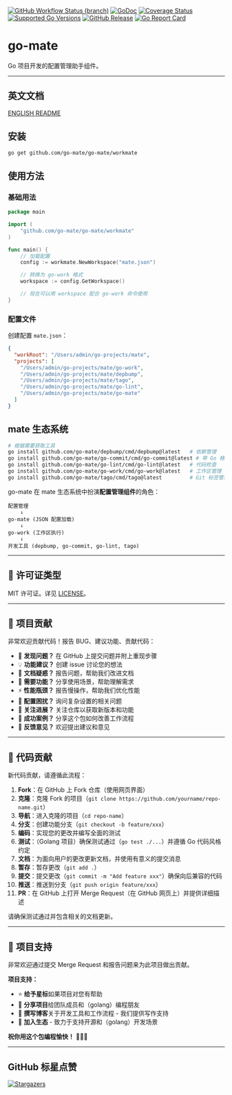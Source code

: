 [![GitHub Workflow Status (branch)](https://img.shields.io/github/actions/workflow/status/go-mate/go-mate/release.yml?branch=main&label=BUILD)](https://github.com/go-mate/go-mate/actions/workflows/release.yml?query=branch%3Amain)
[![GoDoc](https://pkg.go.dev/badge/github.com/go-mate/go-mate)](https://pkg.go.dev/github.com/go-mate/go-mate)
[![Coverage Status](https://img.shields.io/coveralls/github/go-mate/go-mate/main.svg)](https://coveralls.io/github/go-mate/go-mate?branch=main)
[![Supported Go Versions](https://img.shields.io/badge/Go-1.25+-lightgrey.svg)](https://github.com/go-mate/go-mate)
[![GitHub Release](https://img.shields.io/github/release/go-mate/go-mate.svg)](https://github.com/go-mate/go-mate/releases)
[![Go Report Card](https://goreportcard.com/badge/github.com/go-mate/go-mate)](https://goreportcard.com/report/github.com/go-mate/go-mate)

# go-mate

Go 项目开发的配置管理助手组件。

---

<!-- TEMPLATE (ZH) BEGIN: LANGUAGE NAVIGATION -->
## 英文文档

[ENGLISH README](README.md)
<!-- TEMPLATE (ZH) END: LANGUAGE NAVIGATION -->

## 安装

```bash
go get github.com/go-mate/go-mate/workmate
```

## 使用方法

### 基础用法

```go
package main

import (
    "github.com/go-mate/go-mate/workmate"
)

func main() {
    // 加载配置
    config := workmate.NewWorkspace("mate.json")

    // 转换为 go-work 格式
    workspace := config.GetWorkspace()

    // 现在可以用 workspace 配合 go-work 命令使用
}
```


### 配置文件

创建配置 `mate.json`：

```json
{
  "workRoot": "/Users/admin/go-projects/mate",
  "projects": [
    "/Users/admin/go-projects/mate/go-work",
    "/Users/admin/go-projects/mate/depbump",
    "/Users/admin/go-projects/mate/tago",
    "/Users/admin/go-projects/mate/go-lint",
    "/Users/admin/go-projects/mate/go-mate"
  ]
}
```

## mate 生态系统

```bash
# 根据需要获取工具
go install github.com/go-mate/depbump/cmd/depbump@latest   # 依赖管理
go install github.com/go-mate/go-commit/cmd/go-commit@latest # 带 Go 格式化的 Git 提交
go install github.com/go-mate/go-lint/cmd/go-lint@latest   # 代码检查
go install github.com/go-mate/go-work/cmd/go-work@latest   # 工作区管理
go install github.com/go-mate/tago/cmd/tago@latest         # Git 标签管理
```

go-mate 在 mate 生态系统中扮演**配置管理组件**的角色：

```
配置管理
    ↓
go-mate (JSON 配置加载)
    ↓
go-work (工作区执行)
    ↓
开发工具 (depbump, go-commit, go-lint, tago)
```

---

<!-- TEMPLATE (ZH) BEGIN: STANDARD PROJECT FOOTER -->
<!-- VERSION 2025-09-26 07:39:27.188023 +0000 UTC -->

## 📄 许可证类型

MIT 许可证。详见 [LICENSE](LICENSE)。

---

## 🤝 项目贡献

非常欢迎贡献代码！报告 BUG、建议功能、贡献代码：

- 🐛 **发现问题？** 在 GitHub 上提交问题并附上重现步骤
- 💡 **功能建议？** 创建 issue 讨论您的想法
- 📖 **文档疑惑？** 报告问题，帮助我们改进文档
- 🚀 **需要功能？** 分享使用场景，帮助理解需求
- ⚡ **性能瓶颈？** 报告慢操作，帮助我们优化性能
- 🔧 **配置困扰？** 询问复杂设置的相关问题
- 📢 **关注进展？** 关注仓库以获取新版本和功能
- 🌟 **成功案例？** 分享这个包如何改善工作流程
- 💬 **反馈意见？** 欢迎提出建议和意见

---

## 🔧 代码贡献

新代码贡献，请遵循此流程：

1. **Fork**：在 GitHub 上 Fork 仓库（使用网页界面）
2. **克隆**：克隆 Fork 的项目（`git clone https://github.com/yourname/repo-name.git`）
3. **导航**：进入克隆的项目（`cd repo-name`）
4. **分支**：创建功能分支（`git checkout -b feature/xxx`）
5. **编码**：实现您的更改并编写全面的测试
6. **测试**：（Golang 项目）确保测试通过（`go test ./...`）并遵循 Go 代码风格约定
7. **文档**：为面向用户的更改更新文档，并使用有意义的提交消息
8. **暂存**：暂存更改（`git add .`）
9. **提交**：提交更改（`git commit -m "Add feature xxx"`）确保向后兼容的代码
10. **推送**：推送到分支（`git push origin feature/xxx`）
11. **PR**：在 GitHub 上打开 Merge Request（在 GitHub 网页上）并提供详细描述

请确保测试通过并包含相关的文档更新。

---

## 🌟 项目支持

非常欢迎通过提交 Merge Request 和报告问题来为此项目做出贡献。

**项目支持：**

- ⭐ **给予星标**如果项目对您有帮助
- 🤝 **分享项目**给团队成员和（golang）编程朋友
- 📝 **撰写博客**关于开发工具和工作流程 - 我们提供写作支持
- 🌟 **加入生态** - 致力于支持开源和（golang）开发场景

**祝你用这个包编程愉快！** 🎉🎉🎉

<!-- TEMPLATE (ZH) END: STANDARD PROJECT FOOTER -->

---

## GitHub 标星点赞

[![Stargazers](https://starchart.cc/go-mate/go-mate.svg?variant=adaptive)](https://starchart.cc/go-mate/go-mate)